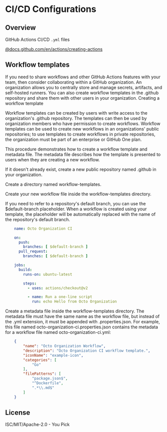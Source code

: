 # CI/CD Configurations 

## Overview

GitHub Actions CI/CD `.yml` files

[@docs.github.com/en/actions/creating-actions](https://docs.github.com/en/actions/creating-actions/metadata-syntax-for-github-actions#runs-for-composite-run-steps-actions)

## Workflow templates

If you need to share workflows and other GitHub Actions features with your team, then consider collaborating within a GitHub organization. An organization allows you to centrally store and manage secrets, artifacts, and self-hosted runners. You can also create workflow templates in the .github repository and share them with other users in your organization.
Creating a workflow template

Workflow templates can be created by users with write access to the organization's .github repository. The templates can then be used by organization members who have permission to create workflows. Workflow templates can be used to create new workflows in an organizations' public repositories; to use templates to create workflows in private repositories, the organization must be part of an enterprise or GitHub One plan.

This procedure demonstrates how to create a workflow template and metadata file. The metadata file describes how the template is presented to users when they are creating a new workflow.

If it doesn't already exist, create a new public repository named .github in your organization.

Create a directory named workflow-templates.

Create your new workflow file inside the workflow-templates directory.

If you need to refer to a repository's default branch, you can use the $default-branch placeholder. When a workflow is created using your template, the placeholder will be automatically replaced with the name of the repository's default branch.

```yaml
    name: Octo Organization CI

    on:
      push:
        branches: [ $default-branch ]
      pull_request:
        branches: [ $default-branch ]

    jobs:
      build:
        runs-on: ubuntu-latest

        steps:
          - uses: actions/checkout@v2

          - name: Run a one-line script
            run: echo Hello from Octo Organization
```

Create a metadata file inside the workflow-templates directory. The metadata file must have the same name as the workflow file, but instead of the .yml extension, it must be appended with .properties.json. For example, this file named octo-organization-ci.properties.json contains the metadata for a workflow file named octo-organization-ci.yml:

```json
    {
        "name": "Octo Organization Workflow",
        "description": "Octo Organization CI workflow template.",
        "iconName": "example-icon",
        "categories": [
            "Go"
        ],
        "filePatterns": [
            "package.json$",
            "^Dockerfile",
            ".*\\.md$"
        ]
    }
```

## License 

ISC/MIT/Apache-2.0 - You Pick
